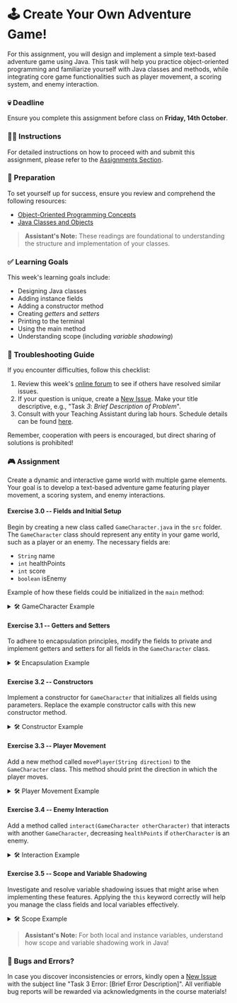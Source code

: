 # 🕹️ Create Your Own Adventure Game!

For this assignment, you will design and implement a simple text-based adventure game using Java. This task will help you practice object-oriented programming and familiarize yourself with Java classes and methods, while integrating core game functionalities such as player movement, a scoring system, and enemy interaction.

### 💀 Deadline
Ensure you complete this assignment before class on **Friday, 14th October**.

### 👩‍🏫 Instructions
For detailed instructions on how to proceed with and submit this assignment, please refer to the [Assignments Section](https://youruniversity.edu/course-instructions#assignments).

### 📝 Preparation
To set yourself up for success, ensure you review and comprehend the following resources:

- [Object-Oriented Programming Concepts](https://docs.oracle.com/javase/tutorial/java/concepts/)
- [Java Classes and Objects](https://docs.oracle.com/javase/tutorial/java/javaOO/classes.html)

> **Assistant's Note:** These readings are foundational to understanding the structure and implementation of your classes.

### ✅ Learning Goals

This week's learning goals include:

- Designing Java classes
- Adding instance fields
- Adding a constructor method
- Creating *getters* and *setters*
- Printing to the terminal
- Using the main method
- Understanding scope (including *variable shadowing*)

### 🚨 Troubleshooting Guide
If you encounter difficulties, follow this checklist:

1. Review this week's [online forum](https://yourcourseforum.com/help/issues) to see if others have resolved similar issues.
2. If your question is unique, create a [New Issue](https://yourcourseforum.com/help/issues/new). Make your title descriptive, e.g., "Task *3*: *Brief Description of Problem*".
3. Consult with your Teaching Assistant during lab hours. Schedule details can be found [here](https://youruniversity.edu/lab-schedule).

Remember, cooperation with peers is encouraged, but direct sharing of solutions is prohibited!

### 🎮 Assignment

Create a dynamic and interactive game world with multiple game elements. Your goal is to develop a text-based adventure game featuring player movement, a scoring system, and enemy interactions.

#### Exercise 3.0 -- Fields and Initial Setup
Begin by creating a new class called `GameCharacter.java` in the `src` folder. The `GameCharacter` class should represent any entity in your game world, such as a player or an enemy. The necessary fields are:

- `String` name
- `int` healthPoints
- `int` score
- `boolean` isEnemy

Example of how these fields could be initialized in the `main` method:

<details>
  <summary> 🛠 GameCharacter Example </summary>

  ```java
  public class GameCharacter {

      // Define fields here
      String name;
      int healthPoints;
      int score;
      boolean isEnemy;

      public static void main(String[] args) {
          // Create a player character
          GameCharacter player = new GameCharacter();
          player.name = "Adventurer";
          player.healthPoints = 100;
          player.score = 0;
          player.isEnemy = false;

          // Output player's initial state
          System.out.println("Character: " + player.name);
          System.out.println("Health: " + player.healthPoints);
          System.out.println("Score: " + player.score);
          System.out.println("Is Enemy: " + player.isEnemy);
      }
  }
  ```
</details>

#### Exercise 3.1 -- Getters and Setters
To adhere to encapsulation principles, modify the fields to private and implement getters and setters for all fields in the `GameCharacter` class.

<details>
  <summary> 🛠 Encapsulation Example </summary>

  ```java
  public class GameCharacter {

      // Define fields here
      private String name;
      private int healthPoints;
      private int score;
      private boolean isEnemy;

      // Getters and setters
      public String getName() { return name; }
      public void setName(String name) { this.name = name; }

      public int getHealthPoints() { return healthPoints; }
      public void setHealthPoints(int healthPoints) { this.healthPoints = healthPoints; }

      public int getScore() { return score; }
      public void setScore(int score) { this.score = score; }

      public boolean getIsEnemy() { return isEnemy; }
      public void setIsEnemy(boolean isEnemy) { this.isEnemy = isEnemy; }
  }
  ```
</details>

#### Exercise 3.2 -- Constructors
Implement a constructor for `GameCharacter` that initializes all fields using parameters. Replace the example constructor calls with this new constructor method.

<details>
  <summary> 🛠 Constructor Example </summary>

  ```java
  public GameCharacter(String name, int healthPoints, int score, boolean isEnemy) {
      this.name = name;
      this.healthPoints = healthPoints;
      this.score = score;
      this.isEnemy = isEnemy;
  }

  public static void main(String[] args) {
      GameCharacter player = new GameCharacter("Adventurer", 100, 0, false);
      System.out.println("Character: " + player.getName());
  }
  ```
</details>

#### Exercise 3.3 -- Player Movement
Add a new method called `movePlayer(String direction)` to the `GameCharacter` class. This method should print the direction in which the player moves.

<details>
  <summary> 🛠 Player Movement Example </summary>

  ```java
  public void movePlayer(String direction) {
      System.out.println(name + " moves " + direction);
  }

  public static void main(String[] args) {
      GameCharacter player = new GameCharacter("Adventurer", 100, 0, false);
      player.movePlayer("north");
  }
  ```
</details>

#### Exercise 3.4 -- Enemy Interaction
Add a method called `interact(GameCharacter otherCharacter)` that interacts with another `GameCharacter`, decreasing `healthPoints` if `otherCharacter` is an enemy.

<details>
  <summary> 🛠 Interaction Example </summary>

  ```java
  public void interact(GameCharacter otherCharacter) {
      if (otherCharacter.getIsEnemy()) {
          System.out.println(name + " encounters an enemy: " + otherCharacter.getName());
          this.healthPoints -= 10;
          System.out.println("Health now: " + this.healthPoints);
      }
  }

  public static void main(String[] args) {
      GameCharacter player = new GameCharacter("Adventurer", 100, 0, false);
      GameCharacter enemy = new GameCharacter("Goblin", 30, 0, true);
      player.interact(enemy);
  }
  ```
</details>

#### Exercise 3.5 -- Scope and Variable Shadowing
Investigate and resolve variable shadowing issues that might arise when implementing these features. Applying the `this` keyword correctly will help you manage the class fields and local variables effectively.

<details>
  <summary> 🛠 Scope Example </summary>

  ```java
  public class Game {

      private int level = 1;

      public void advanceLevel(int level) { // This causes variable shadowing
          this.level = level;
          System.out.println("Advanced to level: " + this.level);
      }
  }

  public static void main(String[] args) {
      Game gameInstance = new Game();
      gameInstance.advanceLevel(2); // Fix the shadowing problem to ensure correct output
  }
  ```
</details>

> **Assistant's Note:** For both local and instance variables, understand how scope and variable shadowing work in Java!

### 🐞 Bugs and Errors?
In case you discover inconsistencies or errors, kindly open a [New Issue](https://youruniversity.edu/help/issues/new) with the subject line "Task 3 Error: [Brief Error Description]". All verifiable bug reports will be rewarded via acknowledgments in the course materials!